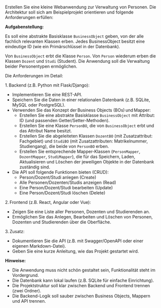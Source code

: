 
Erstellen Sie eine kleine Webanwendung zur Verwaltung von Personen. Die Architektur soll sich am Beispielprojekt orientieren und folgende Anforderungen erfüllen:

**Aufgabenstellung:**


Es soll eine abstrakte Basisklasse `BusinessObject` geben, von der alle fachlich relevanten Klassen erben. Jedes BusinessObject besitzt eine eindeutige ID (wie ein Primärschlüssel in der Datenbank).

Von `BusinessObject` erbt die Klasse `Person`. Von `Person` wiederum erben die Klassen `Dozent` und `Studi` (Student). Die Anwendung soll die Verwaltung beider Personentypen ermöglichen.

Die Anforderungen im Detail:


1. Backend (z.B. Python mit Flask/Django):


- Implementieren Sie eine REST-API.
- Speichern Sie die Daten in einer relationalen Datenbank (z.B. SQLite, MySQL oder PostgreSQL).
- Verwenden Sie das Konzept der Business Objects (BOs) und Mapper:
  - Erstellen Sie eine abstrakte Basisklasse `BusinessObject` mit Attribut: ID (und passenden Getter/Setter-Methoden).
  - Erstellen Sie eine Klasse `PersonBO`, die von `BusinessObject` erbt und das Attribut Name besitzt.
  - Erstellen Sie die abgeleiteten Klassen `DozentBO` (mit Zusatzattribut: Fachgebiet) und `StudiBO` (mit Zusatzattributen: Matrikelnummer, Studiengang), die beide von `PersonBO` erben.
  - Erstellen Sie entsprechende Mapper-Klassen (`PersonMapper`, `DozentMapper`, `StudiMapper`), die für das Speichern, Laden, Aktualisieren und Löschen der jeweiligen Objekte in der Datenbank zuständig sind.
- Die API soll folgende Funktionen bieten (CRUD):
  - Person/Dozent/Studi anlegen (Create)
  - Alle Personen/Dozenten/Studis anzeigen (Read)
  - Eine Person/Dozent/Studi bearbeiten (Update)
  - Eine Person/Dozent/Studi löschen (Delete)


2. Frontend (z.B. React, Angular oder Vue):


- Zeigen Sie eine Liste aller Personen, Dozenten und Studierenden an.
- Ermöglichen Sie das Anlegen, Bearbeiten und Löschen von Personen, Dozenten und Studierenden über die Oberfläche.


3. Zusatz:


- Dokumentieren Sie die API (z.B. mit Swagger/OpenAPI oder einer eigenen Markdown-Datei).
- Geben Sie eine kurze Anleitung, wie das Projekt gestartet wird.

**Hinweise:**

- Die Anwendung muss nicht schön gestaltet sein, Funktionalität steht im Vordergrund.
- Die Datenbank kann lokal laufen (z.B. SQLite für einfache Einrichtung).
- Die Projektstruktur soll klar zwischen Backend und Frontend trennen (zwei Ordner).
- Die Backend-Logik soll sauber zwischen Business Objects, Mappern und API trennen.
